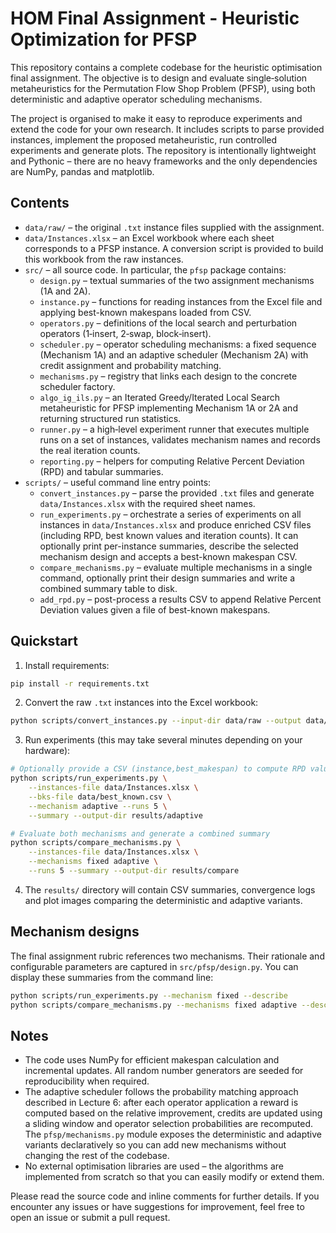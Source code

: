 # HOM Final Assignment - Heuristic Optimization for PFSP

This repository contains a complete codebase for the heuristic optimisation final assignment.
The objective is to design and evaluate single‐solution metaheuristics for the Permutation Flow Shop
Problem (PFSP), using both deterministic and adaptive operator scheduling mechanisms.  

The project is organised to make it easy to reproduce experiments and extend the code for your own
research.  It includes scripts to parse provided instances, implement the proposed metaheuristic,
run controlled experiments and generate plots.  The repository is intentionally lightweight and
Pythonic – there are no heavy frameworks and the only dependencies are NumPy, pandas and matplotlib.

## Contents

* `data/raw/` – the original `.txt` instance files supplied with the assignment.
* `data/Instances.xlsx` – an Excel workbook where each sheet corresponds to a PFSP instance.
  A conversion script is provided to build this workbook from the raw instances.
* `src/` – all source code.  In particular, the `pfsp` package contains:
  * `design.py` – textual summaries of the two assignment mechanisms (1A and 2A).
  * `instance.py` – functions for reading instances from the Excel file and applying
    best-known makespans loaded from CSV.
  * `operators.py` – definitions of the local search and perturbation operators (1‐insert,
    2‐swap, block‐insert).
  * `scheduler.py` – operator scheduling mechanisms: a fixed sequence (Mechanism 1A) and
    an adaptive scheduler (Mechanism 2A) with credit assignment and probability matching.
  * `mechanisms.py` – registry that links each design to the concrete scheduler factory.
  * `algo_ig_ils.py` – an Iterated Greedy/Iterated Local Search metaheuristic for PFSP
    implementing Mechanism 1A or 2A and returning structured run statistics.
  * `runner.py` – a high‐level experiment runner that executes multiple runs on a set of
    instances, validates mechanism names and records the real iteration counts.
  * `reporting.py` – helpers for computing Relative Percent Deviation (RPD) and tabular
    summaries.
* `scripts/` – useful command line entry points:
  * `convert_instances.py` – parse the provided `.txt` files and generate
    `data/Instances.xlsx` with the required sheet names.
  * `run_experiments.py` – orchestrate a series of experiments on all instances in
    `data/Instances.xlsx` and produce enriched CSV files (including RPD, best known values
    and iteration counts).  It can optionally print per-instance summaries, describe the
    selected mechanism design and accepts a best-known makespan CSV.
  * `compare_mechanisms.py` – evaluate multiple mechanisms in a single command, optionally
    print their design summaries and write a combined summary table to disk.
  * `add_rpd.py` – post-process a results CSV to append Relative Percent Deviation values
    given a file of best-known makespans.

## Quickstart

1. Install requirements:

```bash
pip install -r requirements.txt
```

2. Convert the raw `.txt` instances into the Excel workbook:

```bash
python scripts/convert_instances.py --input-dir data/raw --output data/Instances.xlsx
```

3. Run experiments (this may take several minutes depending on your hardware):

```bash
# Optionally provide a CSV (instance,best_makespan) to compute RPD values
python scripts/run_experiments.py \
    --instances-file data/Instances.xlsx \
    --bks-file data/best_known.csv \
    --mechanism adaptive --runs 5 \
    --summary --output-dir results/adaptive

# Evaluate both mechanisms and generate a combined summary
python scripts/compare_mechanisms.py \
    --instances-file data/Instances.xlsx \
    --mechanisms fixed adaptive \
    --runs 5 --summary --output-dir results/compare
```

4. The `results/` directory will contain CSV summaries, convergence logs and plot images
   comparing the deterministic and adaptive variants.

## Mechanism designs

The final assignment rubric references two mechanisms.  Their rationale and configurable
parameters are captured in `src/pfsp/design.py`.  You can display these summaries from the
command line:

```bash
python scripts/run_experiments.py --mechanism fixed --describe
python scripts/compare_mechanisms.py --mechanisms fixed adaptive --describe
```

## Notes

* The code uses NumPy for efficient makespan calculation and incremental updates.  All
  random number generators are seeded for reproducibility when required.
* The adaptive scheduler follows the probability matching approach described in Lecture 6:
  after each operator application a reward is computed based on the relative improvement,
  credits are updated using a sliding window and operator selection probabilities are
  recomputed.  The `pfsp/mechanisms.py` module exposes the deterministic and adaptive
  variants declaratively so you can add new mechanisms without changing the rest of the
  codebase.
* No external optimisation libraries are used – the algorithms are implemented from
  scratch so that you can easily modify or extend them.

Please read the source code and inline comments for further details.  If you encounter
any issues or have suggestions for improvement, feel free to open an issue or submit a
pull request.